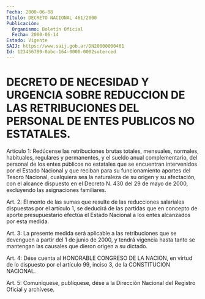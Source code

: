 ```yaml
---
Fecha: 2000-06-08
Título: DECRETO NACIONAL 461/2000
Publicación:
  Organismo: Boletín Oficial
  Fecha: 2000-06-14
Estado: Vigente
SAIJ: https://www.saij.gob.ar/DN20000000461
Id: 123456789-0abc-164-0000-0002soterced
---
```

# DECRETO DE NECESIDAD Y URGENCIA SOBRE REDUCCION DE LAS RETRIBUCIONES DEL PERSONAL DE ENTES PUBLICOS NO ESTATALES.

<a id="1"></a>
Artículo  1:  Redúcense  las  retribuciones  brutas  totales, mensuales, normales,  habituales,  regulares  y  permanentes, y el sueldo anual complementario, del personal de los entes públicos no estatales que se encuentran intervenidos por el Estado  Nacional  y que  reciban  para  su funcionamiento aportes del Tesoro Nacional, cualquiera sea la naturaleza  de  su origen y su afectación, con el alcance dispuesto en el Decreto N. 430 del 29  de  mayo  de  2000, excluyendo las asignaciones familiares.

<a id="2"></a>
Art.  2:  El  monto  de  las sumas que resulte de las reducciones salariales  dispuestas por el  artículo  1,  se  deducirá  de  las partidas que  en  concepto  de  aporte  presupuestario  efectúa el Estado  Nacional  a  los   entes  alcanzados  por  esta  medida.

<a id="3"></a>
Art. 3: La presente medida será aplicable a las retribuciones  que se  devenguen  a  partir  del 1 de junio de 2000, y tendrá vigencia hasta  tanto se mantengan las  causales  que  dieron  origen  a  su dictado.

<a id="4"></a>
Art. 4: Dése cuenta al HONORABLE CONGRESO DE LA NACION, en virtud de lo dispuesto  por el artículo 99, inciso 3, de la CONSTITUCION NACIONAL.

<a id="5"></a>
Art. 5: Comuníquese, publíquese,  dése a la Dirección Nacional del Registro Oficial y archívese.